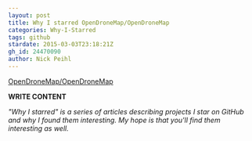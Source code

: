 ```yaml
---
layout: post
title: Why I starred OpenDroneMap/OpenDroneMap
categories: Why-I-Starred
tags: github
stardate: 2015-03-03T23:18:21Z
gh_id: 24470090
author: Nick Peihl
---
```


[OpenDroneMap/OpenDroneMap](star.repo.html_url)

**WRITE CONTENT**

*"Why I starred" is a series of articles describing projects I star on GitHub and why I found them interesting. My hope is that you'll find them interesting as well.*

